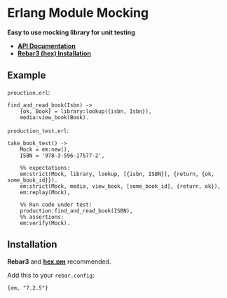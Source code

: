 # Erlang Module Mocking

**Easy to use mocking library for unit testing**

* **[API Documentation](https://hexdocs.pm/em)**
* **[Rebar3 (hex) Installation](https://hex.pm/packages/em)**

## Example

`prouction.erl`:

    find_and_read_book(Isbn) ->
        {ok, Book} = library:lookup({isbn, Isbn}),
        media:view_book(Book).

`production_test.erl`:

    take_book_test() ->
        Mock = em:new(),
        ISBN = '978-3-596-17577-2',

        %% expectations:
        em:strict(Mock, library, lookup, [{isbn, ISBN}], {return, {ok, some_book_id}}).
        em:strict(Mock, media, view_book, [some_book_id], {return, ok}),
        em:replay(Mock),

        %% Run code under test:
        production:find_and_read_book(ISBN),
        %% assertions:
        em:verify(Mock).


## Installation

**Rebar3** and **[hex.pm](https://hex.pm/packages/em)** recommended.

Add this to your `rebar.config`:

    {em, "7.2.5"}
